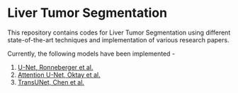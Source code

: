 # Liver Tumor Segmentation
This repository contains codes for Liver Tumor Segmentation using different state-of-the-art techniques and implementation of various research papers.

Currently, the following models have been implemented -
1. [U-Net, Ronneberger et al.](https://doi.org/10.1007/978-3-319-24574-4_28)
2. [Attention U-Net, Oktay et al.](https://arxiv.org/abs/1804.03999)
3. [TransUNet, Chen et al.](https://arxiv.org/abs/2102.04306)
